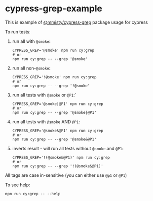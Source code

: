 # cypress-grep-example

This is example of [@mmisty/cypress-grep](https://www.npmjs.com/package/@mmisty/cypress-grep) package usage for cypress


To run tests: 
1. run all with `@smoke`:
   ```shell
   CYPRESS_GREP='@smoke' npm run cy:grep
   # or 
   npm run cy:grep -- --grep '@smoke'
   ```
2. run all non-`@smoke`:
   ```shell
   CYPRESS_GREP='!@smoke' npm run cy:grep
   # or 
   npm run cy:grep -- --grep '!@smoke'
   ```
3. run all tests with `@smoke` or `@P1`:`
   ```shell
   CYPRESS_GREP='@smoke|@P1' npm run cy:grep
   # or 
   npm run cy:grep -- --grep '@smoke|@P1'
   ```
4. run all tests with `@smoke` AND `@P1`:
   ```shell
   CYPRESS_GREP='@smoke&@P1' npm run cy:grep
   # or 
   npm run cy:grep -- --grep '@smoke&@P1'
   ```
5. inverts result - will run all tests without `@smoke` and `@P1`:
   ```shell
   CYPRESS_GREP='!(@smoke&@P1)' npm run cy:grep
   # or 
   npm run cy:grep -- --grep '!(@smoke&@P1)'
   ```

All tags are case in-sensitive (you can either use `@p1` or `@P1`)

To see help: 
```
npm run cy:grep -- --help
```